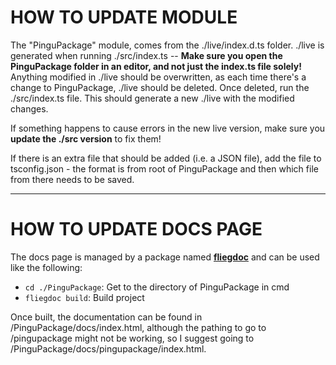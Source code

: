 # HOW TO UPDATE MODULE

The "PinguPackage" module, comes from the ./live/index.d.ts folder. ./live is generated when running ./src/index.ts -- **Make sure you open the PinguPackage folder in an editor, and not just the index.ts file solely!**
Anything modified in ./live should be overwritten, as each time there's a change to PinguPackage, ./live should be deleted.
Once deleted, run the ./src/index.ts file. This should generate a new ./live with the modified changes.

If something happens to cause errors in the new live version, make sure you **update the ./src version** to fix them!

If there is an extra file that should be added (i.e. a JSON file), add the file to tsconfig.json - the format is from root of PinguPackage and then which file from there needs to be saved.

---

# HOW TO UPDATE DOCS PAGE

The docs page is managed by a package named **[fliegdoc](https://github.com/fliegwerk/fliegdoc)** and can be used like the following:
- `cd ./PinguPackage`: Get to the directory of PinguPackage in cmd
- `fliegdoc build`: Build project

Once built, the documentation can be found in /PinguPackage/docs/index.html, although the pathing to go to /pingupackage might not be working, so I suggest going to /PinguPackage/docs/pingupackage/index.html.